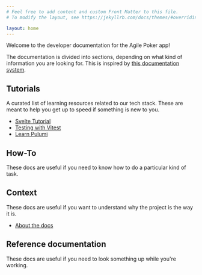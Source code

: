 ```yaml
---
# Feel free to add content and custom Front Matter to this file.
# To modify the layout, see https://jekyllrb.com/docs/themes/#overriding-theme-defaults

layout: home
---
```


Welcome to the developer documentation for the Agile Poker app!

The documentation is divided into sections, depending on what kind of information you are looking for. This is inspired by [this documentation system](https://documentation.divio.com/).

## Tutorials

A curated list of learning resources related to our tech stack. These are meant to help you get up to speed if something is new to you.

- [Svelte Tutorial](https://svelte.dev/tutorial/basics)
- [Testing with Vitest](https://www.thisdot.co/blog/testing-with-vitest)
- [Learn Pulumi](https://www.pulumi.com/learn/)

## How-To

These docs are useful if you need to know how to do a particular kind of task.

## Context

These docs are useful if you want to understand why the project is the way it is.

- [About the docs](/context/docs.md)

## Reference documentation

These docs are useful if you need to look something up while you're working.
